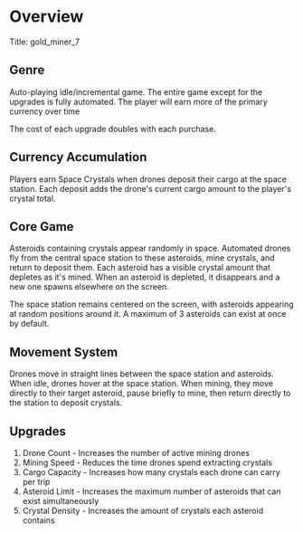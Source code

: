 # Overview
Title: gold_miner_7

## Genre
Auto-playing idle/incremental game. The entire game except for the upgrades is fully automated. The player will earn more of the primary currency over time

The cost of each upgrade doubles with each purchase.

## Currency Accumulation
Players earn Space Crystals when drones deposit their cargo at the space station. Each deposit adds the drone's current cargo amount to the player's crystal total.

## Core Game
Asteroids containing crystals appear randomly in space. Automated drones fly from the central space station to these asteroids, mine crystals, and return to deposit them. Each asteroid has a visible crystal amount that depletes as it's mined. When an asteroid is depleted, it disappears and a new one spawns elsewhere on the screen.

The space station remains centered on the screen, with asteroids appearing at random positions around it. A maximum of 3 asteroids can exist at once by default.

## Movement System
Drones move in straight lines between the space station and asteroids. When idle, drones hover at the space station. When mining, they move directly to their target asteroid, pause briefly to mine, then return directly to the station to deposit crystals.

## Upgrades
1. Drone Count - Increases the number of active mining drones
2. Mining Speed - Reduces the time drones spend extracting crystals
3. Cargo Capacity - Increases how many crystals each drone can carry per trip
4. Asteroid Limit - Increases the maximum number of asteroids that can exist simultaneously
5. Crystal Density - Increases the amount of crystals each asteroid contains
